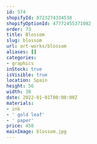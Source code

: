 ```yaml
---
id: 574
shopifyId: 8723274334538
shopifyOptionId: 47772455371082
order: 73
title: Blossom
slug: blossom
url: art-works/blossom
aliases: []
categories:
- graphics
inStock: true
isVisible: true
location: Spain
height: 56
width: 38
date: 2022-01-01T00:00:00Z
materials:
- ink
- ' gold leaf'
- ' paper'
price: 450
mainImage: blossom.jpg
---
```

